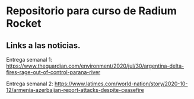 # Repositorio para curso de Radium Rocket

## Links a las noticias.

Entrega semanal 1: https://www.theguardian.com/environment/2020/jul/30/argentina-delta-fires-rage-out-of-control-parana-river

Entrega semanal 2: https://www.latimes.com/world-nation/story/2020-10-12/armenia-azerbaijan-report-attacks-despite-ceasefire